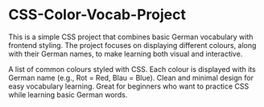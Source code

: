 # CSS-Color-Vocab-Project
This is a simple CSS project that combines basic German vocabulary with frontend styling.
The project focuses on displaying different colours, along with their German names, to make learning both visual and interactive.

A list of common colours styled with CSS.
Each colour is displayed with its German name (e.g., Rot = Red, Blau = Blue).
Clean and minimal design for easy vocabulary learning.
Great for beginners who want to practice CSS while learning basic German words.
